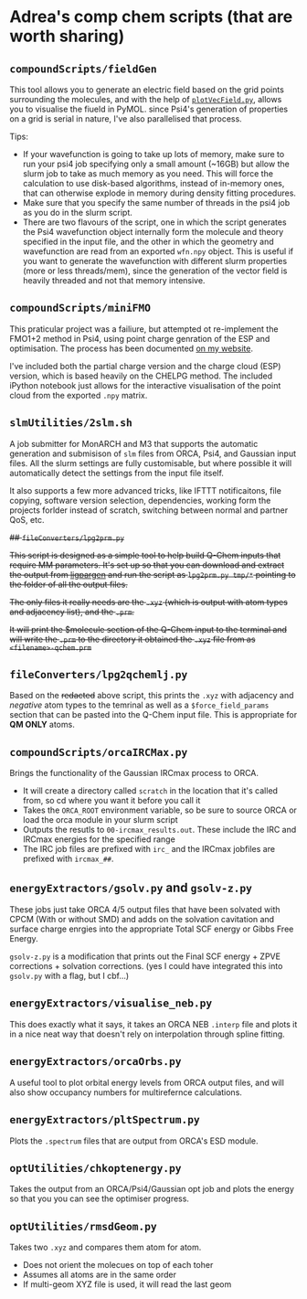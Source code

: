 # Adrea's comp chem scripts (that are worth sharing)

## `compoundScripts/fieldGen`
This tool allows you to generate an electric field based on the grid points surrounding the molecules, and with the help of [`plotVecField.py`](https://github.com/adreasnow/PyMOLScripts/blob/master/plotVecField.py), allows you to visualise the fiueld in PyMOL. since Psi4's generation of properties on a grid is serial in nature, I've also parallelised that process.

Tips:
* If your wavefunction is going to take up lots of memory, make sure to run  your psi4 job specifying only a small amount (~16GB) but allow the slurm job to take as much memory as you need. This will force the calculation to use disk-based algorithms, instead of in-memory ones, that can otherwise explode in memory during density fitting procedures.
* Make sure that you specify the same number of threads in the psi4 job as you do in the slurm script.
* There are two flavours of the script, one in which the script generates the Psi4 wavefunction object internally form the molecule and theory specified in the input file, and the other in which the geometry and wavefunction are read from an exported `wfn.npy` object. This is useful if you want to generate the wavefunction with different slurm properties (more or less threads/mem), since the generation of the vector field is heavily threaded and not that memory intensive.

## `compoundScripts/miniFMO`
This praticular project was a failiure, but attempted ot re-implement the FMO1+2 method in Psi4, using point charge genration of the ESP and optimisation. The process has been documented [on my website](https://adreasnow.com/PhD/Notebook/001/#method-testing).

I've included both the partial charge version and the charge cloud (ESP) version, which is based heavily on the CHELPG method. The included iPython notebook just allows for the interactive visualisation of the point cloud from the exported `.npy` matrix.

## `slmUtilities/2slm.sh`
A job submitter for MonARCH and M3 that supports the automatic generation and submisison of `slm` files from ORCA, Psi4, and Gaussian input files. All the slurm settings are fully customisable, but where possible it will automatically detect the settings from the input file itself.

It also supports a few more advanced tricks, like IFTTT notificaitons, file copying, software version selection, dependencies, working form the projects forlder instead of scratch, switching between normal and partner QoS, etc.

~~## `fileConverters/lpg2prm.py`~~

~~This script is designed as a simple tool to help build Q-Chem inputs that require MM parameters. It's set up so that you can download and extract the output from [ligpargen](http://zarbi.chem.yale.edu/ligpargen/) and run the script as `lpg2prm.py tmp/*` pointing to the folder of all the output files.~~

~~The only files it really needs are the `.xyz` (which is output with atom types and adjacency list), and the `.prm`.~~

~~It will print the \$molecule section of the Q-Chem input to the terminal and will write the `.prm` to the directory it obtained the `.xyz` file from as `<filename>-qchem.prm`~~

## `fileConverters/lpg2qchemlj.py`

Based on the ~~redacted~~ above script, this prints the `.xyz` with adjacency and *negative* atom types to the temrinal as well as a `$force_field_params` section that can be pasted into the Q-Chem input file. This is appropriate for **QM ONLY** atoms.

## `compoundScripts/orcaIRCMax.py`

Brings the functionality of the Gaussian IRCmax process to ORCA.
* It will create a directory called `scratch` in the location that it's called from, so cd where you want it before you call it
* Takes the `ORCA_ROOT` environment variable, so be sure to source ORCA or load the orca module in your slurm script
* Outputs the resutls to `00-ircmax_results.out`. These include the IRC and IRCmax energies for the specified range
* The IRC job files are prefixed with `irc_` and the IRCmax jobfiles are prefixed with `ircmax_##`.

## `energyExtractors/gsolv.py` and `gsolv-z.py`
These jobs just take ORCA 4/5 output files that have been solvated with CPCM (With or without SMD) and adds on the solvation cavitation and surface charge enrgies into the appropriate Total SCF energy or Gibbs Free Energy. 

`gsolv-z.py` is a modification that prints out the Final SCF energy + ZPVE corrections + solvation corrections.
(yes I could have integrated this into `gsolv.py` with a flag, but I cbf...)

## `energyExtractors/visualise_neb.py`
This does exactly what it says, it takes an ORCA NEB `.interp` file and plots it in a nice neat way that doesn't rely on interpolation through spline fitting.

## `energyExtractors/orcaOrbs.py`
A useful tool to plot orbital energy levels from ORCA output files, and will also show occupancy numbers for multirefernce calculations.

## `energyExtractors/pltSpectrum.py`
Plots the `.spectrum` files that are output from ORCA's ESD module.

## `optUtilities/chkoptenergy.py`
Takes the output from an ORCA/Psi4/Gaussian opt job and plots the energy so that you you can see the optimiser progress.

## `optUtilities/rmsdGeom.py`
Takes two `.xyz` and compares them atom for atom.
* Does not orient the molecues on top of each toher
* Assumes all atoms are in the same order
* If multi-geom XYZ file is used, it will read the last geom